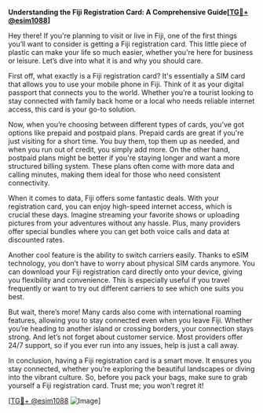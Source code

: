 **Understanding the Fiji Registration Card: A Comprehensive Guide[[TG💪+ @esim1088](https://t.me/s/esim1088)]**

Hey there! If you're planning to visit or live in Fiji, one of the first things you’ll want to consider is getting a Fiji registration card. This little piece of plastic can make your life so much easier, whether you're here for business or leisure. Let’s dive into what it is and why you should care.

First off, what exactly is a Fiji registration card? It's essentially a SIM card that allows you to use your mobile phone in Fiji. Think of it as your digital passport that connects you to the world. Whether you’re a tourist looking to stay connected with family back home or a local who needs reliable internet access, this card is your go-to solution. 

Now, when you’re choosing between different types of cards, you’ve got options like prepaid and postpaid plans. Prepaid cards are great if you're just visiting for a short time. You buy them, top them up as needed, and when you run out of credit, you simply add more. On the other hand, postpaid plans might be better if you're staying longer and want a more structured billing system. These plans often come with more data and calling minutes, making them ideal for those who need consistent connectivity.

When it comes to data, Fiji offers some fantastic deals. With your registration card, you can enjoy high-speed internet access, which is crucial these days. Imagine streaming your favorite shows or uploading pictures from your adventures without any hassle. Plus, many providers offer special bundles where you can get both voice calls and data at discounted rates.

Another cool feature is the ability to switch carriers easily. Thanks to eSIM technology, you don’t have to worry about physical SIM cards anymore. You can download your Fiji registration card directly onto your device, giving you flexibility and convenience. This is especially useful if you travel frequently or want to try out different carriers to see which one suits you best.

But wait, there’s more! Many cards also come with international roaming features, allowing you to stay connected even when you leave Fiji. Whether you’re heading to another island or crossing borders, your connection stays strong. And let’s not forget about customer service. Most providers offer 24/7 support, so if you ever run into any issues, help is just a call away.

In conclusion, having a Fiji registration card is a smart move. It ensures you stay connected, whether you’re exploring the beautiful landscapes or diving into the vibrant culture. So, before you pack your bags, make sure to grab yourself a Fiji registration card. Trust me; you won’t regret it!

[[TG💪+ @esim1088](https://t.me/s/esim1088) ![Image](https://i.postimg.cc/Y0z9fWf4/image.png)]